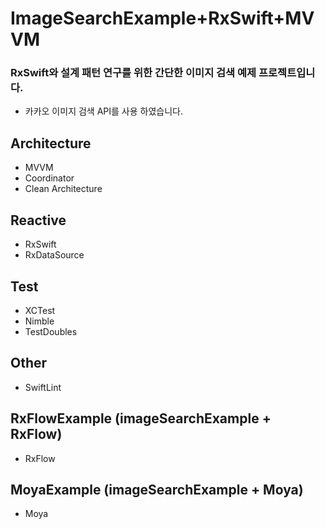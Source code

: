 
# ImageSearchExample+RxSwift+MVVM

### RxSwift와 설계 패턴 연구를 위한 간단한 이미지 검색 예제 프로젝트입니다.
- 카카오 이미지 검색 API를 사용 하였습니다.

## Architecture

- MVVM
- Coordinator
- Clean Architecture

## Reactive

- RxSwift
- RxDataSource

## Test

- XCTest
- Nimble
- TestDoubles

## Other
- SwiftLint

## RxFlowExample (imageSearchExample + RxFlow)
- RxFlow

## MoyaExample (imageSearchExample + Moya)
- Moya